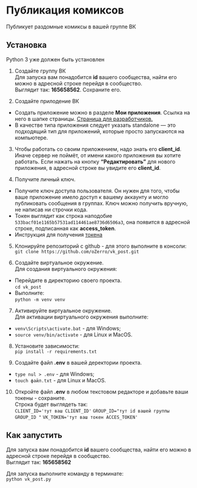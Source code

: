 # Публикация комиксов
Публикует раздомные комиксы в вашей группе ВК

## Установка
Python 3 уже должен быть установлен  

1. Создайте группу ВК  
Для запуска вам понадобится **id** вашего сообщества, найти его можно в адресной строке перейдя в сообщество.  
Выглядит так: **165658562**. Сохраните его. 

2. Создайте прилодение ВК
- Создать приложение можно в разделе **Мои приложения**. Ссылка на него в шапке страницы. [Страница для разработчиков.](https://vk.com/dev)
- В качестве типа приложения следует указать standalone — это подходящий тип для приложений, которые просто запускаются на компьютере.

3. Чтобы работать со своим приложением, надо знать его **client_id**. Иначе сервер не поймёт, от имени какого приложения вы хотите работать. Если нажать на кнопку **“Редактировать”** для нового приложения, в адресной строке вы увидите его **client_id**.

4. Получите личный ключ.
- Получите ключ доступа пользователя. Он нужен для того, чтобы ваше приложение имело доступ к вашему аккаунту и могло публиковать сообщения в группах. Ключ можно получить вручную, не написав ни строчки кода.
- Токен выглядит как строка наподобие `533bacf01e1165b57531ad114461ae8736d6506a3`, она появится в адресной строке, подписанная как **access_token**.
- Инструкция для получения [токена](https://vk.com/dev/implicit_flow_user)

5. Клонируйте репозиторий с github - для этого выполните в консоли:  
`git clone https://github.com/oZerro/vk_post.git`

6. Создайте виртуальное окружение.  
Для создания виртуального окружения:  
- Перейдите в директорию своего проекта.  
`cd vk_post` 
- Выполните:  
`python -m venv venv`

7. Активируйте виртуальное окружение.  
Для активации виртуального окружения выполните:  
- `venv\Scripts\activate.bat` - для Windows;
- `source venv/bin/activate` - для Linux и MacOS.

8. Установите зависимости:  
 `pip install -r requirements.txt`  

9. Создайте файл **.env** в вашей деректории проекта.  

- `type nul > .env` - для Windows;
- `touch файл.txt` - для Linux и MacOS.

10. Откройте файл **.env** в любом текстовом редакторе и добавьте ваши токены - сохраните.  
Строка будет выглядеть так:  
`CLIENT_ID='тут ваш CLIENT_ID'`
`GROUP_ID="тут id вашей группы GROUP_ID "` 
`VK_TOKEN='тут ваш токен ACCES_TOKEN'`

## Как запустить
Для запуска вам понадобится **id** вашего сообщества, найти его можно в адресной строке перейдя в сообщество.  
Выглядит так: **165658562**

Для запуска выполните команду в терминате:  
```python vk_post.py```  

